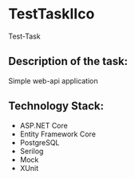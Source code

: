 # TestTaskIIco
Test-Task 
## Description of the task:
Simple web-api application
## Technology Stack:
* ASP.NET Core
* Entity Framework Core
* PostgreSQL
* Serilog
* Mock
* XUnit
